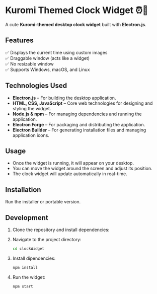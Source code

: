 # Kuromi Themed Clock Widget ⏰🌸

A cute **Kuromi-themed desktop clock widget** built with **Electron.js**.

## Features
✅ Displays the current time using custom images  
✅ Draggable window (acts like a widget)  
✅ No resizable window  
✅ Supports Windows, macOS, and Linux  

## Technologies Used

- **Electron.js** – For building the desktop application.  
- **HTML, CSS, JavaScript** – Core web technologies for designing and styling the widget.  
- **Node.js & npm** – For managing dependencies and running the application.  
- **Electron Forge** – For packaging and distributing the application.  
- **Electron Builder** – For generating installation files and managing application icons.  

## Usage
* Once the widget is running, it will appear on your desktop.
* You can move the widget around the screen and adjust its position.
* The clock widget will update automatically in real-time.

## Installation
  Run the installer or portable version.

## Development

1. Clone the repository and install dependencies:

2. Navigate to the project directory:
   ```sh
   cd clockWidget

3. Install dipendencies:
   ```sh
   npm install

4. Run the widget:
   ```sh
   npm start

